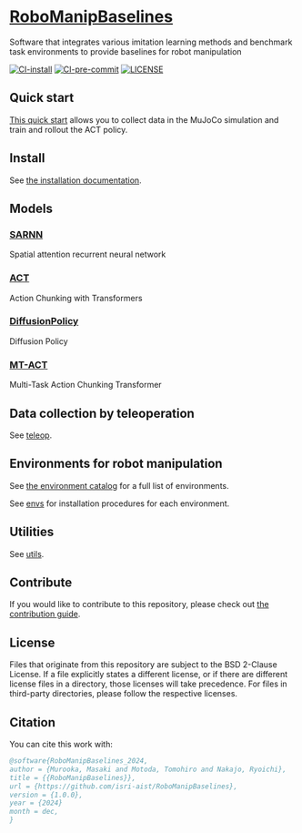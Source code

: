 # [RoboManipBaselines](https://github.com/isri-aist/RoboManipBaselines)
Software that integrates various imitation learning methods and benchmark task environments to provide baselines for robot manipulation

[![CI-install](https://github.com/isri-aist/RoboManipBaselines/actions/workflows/install.yml/badge.svg)](https://github.com/isri-aist/RoboManipBaselines/actions/workflows/install.yml)
[![CI-pre-commit](https://github.com/isri-aist/RoboManipBaselines/actions/workflows/pre-commit.yml/badge.svg)](https://github.com/isri-aist/RoboManipBaselines/actions/workflows/pre-commit.yml)
[![LICENSE](https://img.shields.io/github/license/isri-aist/RoboManipBaselines)](https://github.com/isri-aist/RoboManipBaselines/blob/master/LICENSE)

## Quick start
[This quick start](./doc/quick_start.md) allows you to collect data in the MuJoCo simulation and train and rollout the ACT policy.

## Install
See [the installation documentation](./doc/install.md).

## Models
### [SARNN](./robo_manip_baselines/sarnn)
Spatial attention recurrent neural network

### [ACT](./robo_manip_baselines/act)
Action Chunking with Transformers

### [DiffusionPolicy](./robo_manip_baselines/diffusion_policy)
Diffusion Policy

### [MT-ACT](./robo_manip_baselines/mt_act)
Multi-Task Action Chunking Transformer

## Data collection by teleoperation
See [teleop](./robo_manip_baselines/teleop).

## Environments for robot manipulation
See [the environment catalog](doc/environment_catalog.md) for a full list of environments.

See [envs](./robo_manip_baselines/envs) for installation procedures for each environment.

## Utilities
See [utils](./robo_manip_baselines/utils).

## Contribute
If you would like to contribute to this repository, please check out [the contribution guide](./CONTRIBUTING.md).

## License
Files that originate from this repository are subject to the BSD 2-Clause License. If a file explicitly states a different license, or if there are different license files in a directory, those licenses will take precedence. For files in third-party directories, please follow the respective licenses.

## Citation
You can cite this work with:
```bib
@software{RoboManipBaselines_2024,
author = {Murooka, Masaki and Motoda, Tomohiro and Nakajo, Ryoichi},
title = {{RoboManipBaselines}},
url = {https://github.com/isri-aist/RoboManipBaselines},
version = {1.0.0},
year = {2024}
month = dec,
}
```
